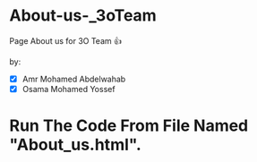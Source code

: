 # About-us-_3oTeam
Page About us  for 3O Team :+1:

by:
- [x] Amr Mohamed Abdelwahab
- [x] Osama Mohamed Yossef

# Run The Code From File Named "About_us.html".
